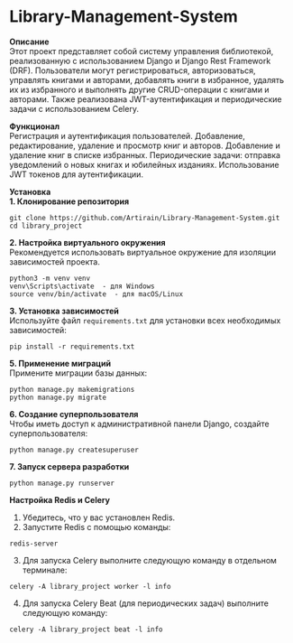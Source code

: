 # Library-Management-System

**Описание**  
Этот проект представляет собой систему управления библиотекой, реализованную с использованием Django и Django Rest Framework (DRF). Пользователи могут регистрироваться, авторизоваться, управлять книгами и авторами, добавлять книги в избранное, удалять их из избранного и выполнять другие CRUD-операции с книгами и авторами. Также реализована JWT-аутентификация и периодические задачи с использованием Celery.

**Функционал**  
Регистрация и аутентификация пользователей.
Добавление, редактирование, удаление и просмотр книг и авторов.
Добавление и удаление книг в списке избранных.
Периодические задачи: отправка уведомлений о новых книгах и юбилейных изданиях.
Использование JWT токенов для аутентификации.

**Установка**  
**1. Клонирование репозитория**
   
```
git clone https://github.com/Artirain/Library-Management-System.git
cd library_project
```
**2. Настройка виртуального окружения**  
Рекомендуется использовать виртуальное окружение для изоляции зависимостей проекта.

```
python3 -m venv venv
venv\Scripts\activate  - для Windows
source venv/bin/activate  - для macOS/Linux
```

**3. Установка зависимостей**  
Используйте файл `requirements.txt` для установки всех необходимых зависимостей:

```
pip install -r requirements.txt
```

**5. Применение миграций**  
Примените миграции базы данных:

```
python manage.py makemigrations
python manage.py migrate
```

**6. Создание суперпользователя**  
Чтобы иметь доступ к административной панели Django, создайте суперпользователя:

```
python manage.py createsuperuser
```

**7. Запуск сервера разработки**  

```
python manage.py runserver
```

**Настройка Redis и Celery**  
1. Убедитесь, что у вас установлен Redis.  
2. Запустите Redis с помощью команды:  

```
redis-server
```

3. Для запуска Celery выполните следующую команду в отдельном терминале:

```
celery -A library_project worker -l info
```

4. Для запуска Celery Beat (для периодических задач) выполните следующую команду:  
   
```
celery -A library_project beat -l info
```
